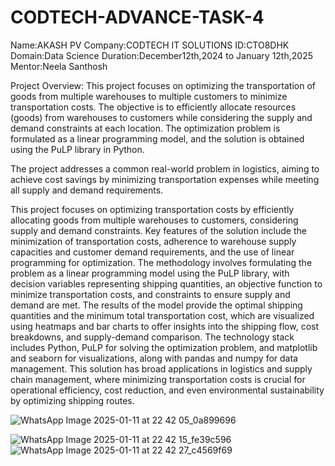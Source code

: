 # CODTECH-ADVANCE-TASK-4

Name:AKASH PV 
Company:CODTECH IT SOLUTIONS 
ID:CTO8DHK 
Domain:Data Science 
Duration:December12th,2024 to January 12th,2025 
Mentor:Neela Santhosh


Project Overview: This project focuses on optimizing the transportation of goods from multiple warehouses to multiple customers to minimize transportation costs. The objective is to efficiently allocate resources (goods) from warehouses to customers while considering the supply and demand constraints at each location. The optimization problem is formulated as a linear programming model, and the solution is obtained using the PuLP library in Python.

The project addresses a common real-world problem in logistics, aiming to achieve cost savings by minimizing transportation expenses while meeting all supply and demand requirements.

This project focuses on optimizing transportation costs by efficiently allocating goods from multiple warehouses to customers, considering supply and demand constraints. Key features of the solution include the minimization of transportation costs, adherence to warehouse supply capacities and customer demand requirements, and the use of linear programming for optimization. The methodology involves formulating the problem as a linear programming model using the PuLP library, with decision variables representing shipping quantities, an objective function to minimize transportation costs, and constraints to ensure supply and demand are met. The results of the model provide the optimal shipping quantities and the minimum total transportation cost, which are visualized using heatmaps and bar charts to offer insights into the shipping flow, cost breakdowns, and supply-demand comparison. The technology stack includes Python, PuLP for solving the optimization problem, and matplotlib and seaborn for visualizations, along with pandas and numpy for data management. This solution has broad applications in logistics and supply chain management, where minimizing transportation costs is crucial for operational efficiency, cost reduction, and even environmental sustainability by optimizing shipping routes. 

![WhatsApp Image 2025-01-11 at 22 42 05_0a899696](https://github.com/user-attachments/assets/f7aedf46-ec2d-409e-a092-cdfb45e0bccb)

![WhatsApp Image 2025-01-11 at 22 42 15_fe39c596](https://github.com/user-attachments/assets/fa332ee8-ecc8-42b7-acdb-945b9c2fd492)
![WhatsApp Image 2025-01-11 at 22 42 27_c4569f69](https://github.com/user-attachments/assets/b3630307-448f-4cab-86f1-b9d439a1213c)




